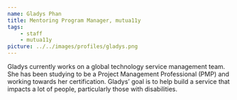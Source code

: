 ```yaml
---
name: Gladys Phan
title: Mentoring Program Manager, mutua11y
tags:
    - staff
    - mutua11y
picture: ../../images/profiles/gladys.png
---
```

Gladys currently works on a global technology service management team. She has been studying to be a Project Management Professional (PMP) and working towards her certification. Gladys’ goal is to help build a service that impacts a lot of people, particularly those with disabilities.